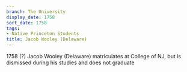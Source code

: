 ```yaml
---
branch: The University
display_date: 1758
sort_date: 1758
tags:
- Native Princeton Students
title: Jacob Wooley (Delaware)
---
```


1758 (?) Jacob Wooley (Delaware) matriculates at College of NJ, but is dismissed during his studies and does not graduate